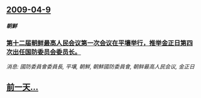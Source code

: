 ## [2009-04-9](/news/2009/04/9/index.md)

##### 朝鮮
### [第十二届朝鲜最高人民会议第一次会议在平壤举行，推举金正日第四次出任国防委员会委员长。](/news/2009/04/9/第十二届朝鲜最高人民会议第一次会议在平壤举行-推举金正日第四次出任国防委员会委员长.md)
_消息: 國防委員會委員長, 平壤, 朝鮮, 朝鮮國防委員會, 朝鲜最高人民会议, 金正日_

## [前一天...](/news/2009/04/8/index.md)

